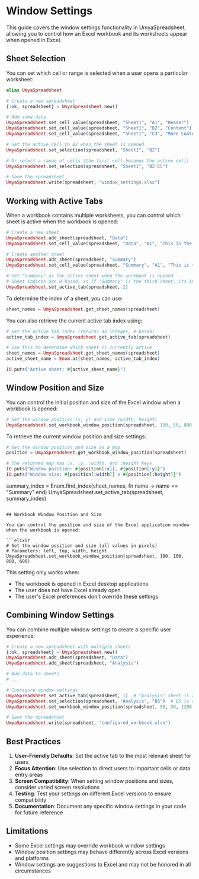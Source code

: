 # Window Settings

This guide covers the window settings functionality in UmyaSpreadsheet, allowing you to control how an Excel workbook and its worksheets appear when opened in Excel.

## Sheet Selection

You can set which cell or range is selected when a user opens a particular worksheet:

```elixir
alias UmyaSpreadsheet

# Create a new spreadsheet
{:ok, spreadsheet} = UmyaSpreadsheet.new()

# Add some data
UmyaSpreadsheet.set_cell_value(spreadsheet, "Sheet1", "A1", "Header")
UmyaSpreadsheet.set_cell_value(spreadsheet, "Sheet1", "B2", "Content")
UmyaSpreadsheet.set_cell_value(spreadsheet, "Sheet1", "C3", "More Content")

# Set the active cell to B2 when the sheet is opened
UmyaSpreadsheet.set_selection(spreadsheet, "Sheet1", "B2")

# Or select a range of cells (the first cell becomes the active cell)
UmyaSpreadsheet.set_selection(spreadsheet, "Sheet1", "B2:C5")

# Save the spreadsheet
UmyaSpreadsheet.write(spreadsheet, "window_settings.xlsx")
```

## Working with Active Tabs

When a workbook contains multiple worksheets, you can control which sheet is active when the workbook is opened:

```elixir
# Create a new sheet
UmyaSpreadsheet.add_sheet(spreadsheet, "Data")
UmyaSpreadsheet.set_cell_value(spreadsheet, "Data", "A1", "This is the data sheet")

# Create another sheet
UmyaSpreadsheet.add_sheet(spreadsheet, "Summary")
UmyaSpreadsheet.set_cell_value(spreadsheet, "Summary", "A1", "This is the summary sheet")

# Set "Summary" as the active sheet when the workbook is opened
# Sheet indices are 0-based, so if "Summary" is the third sheet, its index is 2
UmyaSpreadsheet.set_active_tab(spreadsheet, 2)
```

To determine the index of a sheet, you can use:

```elixir
sheet_names = UmyaSpreadsheet.get_sheet_names(spreadsheet)
```

You can also retrieve the current active tab index using:

```elixir
# Get the active tab index (returns an integer, 0-based)
active_tab_index = UmyaSpreadsheet.get_active_tab(spreadsheet)

# Use this to determine which sheet is currently active
sheet_names = UmyaSpreadsheet.get_sheet_names(spreadsheet)
active_sheet_name = Enum.at(sheet_names, active_tab_index)

IO.puts("Active sheet: #{active_sheet_name}")
```

## Window Position and Size

You can control the initial position and size of the Excel window when a workbook is opened:

```elixir
# Set the window position (x, y) and size (width, height)
UmyaSpreadsheet.set_workbook_window_position(spreadsheet, 100, 50, 800, 600)
```

To retrieve the current window position and size settings:

```elixir
# Get the window position and size as a map
position = UmyaSpreadsheet.get_workbook_window_position(spreadsheet)

# The returned map has :x, :y, :width, and :height keys
IO.puts("Window position: #{position[:x]}, #{position[:y]}")
IO.puts("Window size: #{position[:width]} x #{position[:height]}")
```

summary_index = Enum.find_index(sheet_names, fn name -> name == "Summary" end)
UmyaSpreadsheet.set_active_tab(spreadsheet, summary_index)

```

## Workbook Window Position and Size

You can control the position and size of the Excel application window when the workbook is opened:

```elixir
# Set the window position and size (all values in pixels)
# Parameters: left, top, width, height
UmyaSpreadsheet.set_workbook_window_position(spreadsheet, 100, 100, 800, 600)
```

This setting only works when:

- The workbook is opened in Excel desktop applications
- The user does not have Excel already open
- The user's Excel preferences don't override these settings

## Combining Window Settings

You can combine multiple window settings to create a specific user experience:

```elixir
# Create a new spreadsheet with multiple sheets
{:ok, spreadsheet} = UmyaSpreadsheet.new()
UmyaSpreadsheet.add_sheet(spreadsheet, "Data")
UmyaSpreadsheet.add_sheet(spreadsheet, "Analysis")

# Add data to sheets
# ...

# Configure window settings
UmyaSpreadsheet.set_active_tab(spreadsheet, 1)  # "Analysis" sheet is active
UmyaSpreadsheet.set_selection(spreadsheet, "Analysis", "B5")  # B5 is selected
UmyaSpreadsheet.set_workbook_window_position(spreadsheet, 50, 50, 1200, 800)  # Large window

# Save the spreadsheet
UmyaSpreadsheet.write(spreadsheet, "configured_workbook.xlsx")
```

## Best Practices

1. **User-Friendly Defaults**: Set the active tab to the most relevant sheet for users
2. **Focus Attention**: Use selection to direct users to important cells or data entry areas
3. **Screen Compatibility**: When setting window positions and sizes, consider varied screen resolutions
4. **Testing**: Test your settings on different Excel versions to ensure compatibility
5. **Documentation**: Document any specific window settings in your code for future reference

## Limitations

- Some Excel settings may override workbook window settings
- Window position settings may behave differently across Excel versions and platforms
- Window settings are suggestions to Excel and may not be honored in all circumstances
